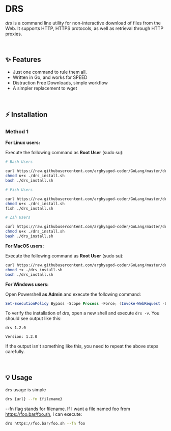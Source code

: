 # DRS
*drs* is a command line utility for  non-interactive download of files from the Web.  It supports HTTP, HTTPS protocols, as well as retrieval through HTTP proxies.

<br>


## ✨ Features

- Just one command to rule them all.
- Written in Go, and works for SPEED
- Distraction Free Downloads, simple workflow
- A simpler replacement to wget

<br>

## ⚡️ Installation
### Method 1

**For Linux users:**

Execute the following command as **Root User** (sudo su):

```bash
# Bash Users

curl https://raw.githubusercontent.com/arghyagod-coder/GoLang/master/drs/linux/fish_install.sh > drs_install.sh
chmod u+x ./drs_install.sh
bash ./drs_install.sh

# Fish Users

curl https://raw.githubusercontent.com/arghyagod-coder/GoLang/master/drs/linux/fish_install.sh > drs_install.sh
chmod u+x ./drs_install.sh
fish ./drs_install.sh

# Zsh Users

curl https://raw.githubusercontent.com/arghyagod-coder/GoLang/master/drs/linux/sh_install.sh > drs_install.sh
chmod u+x ./drs_install.sh
bash ./drs_install.sh
```


**For MacOS users:**

Execute the following command as **Root User** (sudo su):

```bash
curl https://raw.githubusercontent.com/arghyagod-coder/GoLang/master/drs/mac_install.sh > drs_install.sh
chmod +x ./drs_install.sh
bash ./drs_install.sh
```

**For Windows users:**

Open Powershell **as Admin** and execute the following command:
```powershell
Set-ExecutionPolicy Bypass -Scope Process -Force; (Invoke-WebRequest -Uri https://raw.githubusercontent.com/arghyagod-coder/GoLang/master/drs/windows_install.ps1 -UseBasicParsing).Content | powershell -
```

To verify the installation of *drs*, open a new shell and execute `drs -v`. You should see output like this:
```
drs 1.2.0

Version: 1.2.0
```
If the output isn't something like this, you need to repeat the above steps carefully.

<br>

## 💡 Usage
`drs` usage is simple

```bash
drs {url} --fn {filename}
```

--fn flag stands for filename. If I want a file named foo from https://foo.bar/foo.sh, I can execute:

```bash
drs https://foo.bar/foo.sh --fn foo
```

<br>

